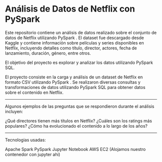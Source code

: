 # **Análisis de Datos de Netflix con PySpark**

Este repositorio contiene un análisis de datos realizado sobre el conjunto de datos de Netflix utilizando PySpark . El dataset fue descargado desde Kaggle y contiene información sobre películas y series disponibles en Netflix, incluyendo detalles como título, director, actores, fecha de lanzamiento, duración, género, entre otros.

El objetivo del proyecto es explorar y analizar los datos utilizando PySpark SQL.

El proyecto consiste en la carga y análisis de un dataset de Netflix en formato CSV utilizando PySpark . Se realizaron diversas consultas y transformaciones de datos utilizando PySpark SQL para obtener datos sobre el contenido en Netflix.
***
Algunos ejemplos de las preguntas que se respondieron durante el análisis incluyen:

¿Qué directores tienen más títulos en Netflix?
¿Cuáles son los ratings más populares?
¿Cómo ha evolucionado el contenido a lo largo de los años?

***
Tecnologias usadas:

Apache Spark
PySpark
Jupyter Notebook 
AWS EC2 (Alojamos nuestro contenedor con jupyter ahi)
